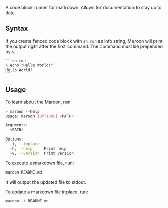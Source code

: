 A code block runner for markdown. Allows for documentation to stay up to date.

## Syntax

If you create fenced code block with `sh run` as info string, Maroon will print the output right after the first command. The command must be prepended by `>`.
````
```sh run
> echo "Hello World!"
Hello World!
```
````

## Usage

To learn about the Maroon, run
```sh run
> maroon --help
Usage: maroon [OPTIONS] <PATH>

Arguments:
  <PATH>

Options:
  -i, --inplace
  -h, --help     Print help
  -V, --version  Print version
```

To execute a markdown file, run:
```sh
maroon README.md
```
It will output the updated file to stdout.

To update a markdown file inplace, run:
```sh
maroon -i README.md 
```

